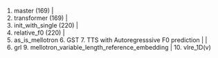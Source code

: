 1. master (169)
|
2. transformer (169)
|
3. init_with_single (220)
|
4. relative_f0 (220)
|
5. as_is_mellotron           6. GST               7. TTS with Autoregresssive F0 prediction
|                            |
8. grl                       9. mellotron_variable_length_reference_embedding
                             |
							 10. vlre_1D(v)
